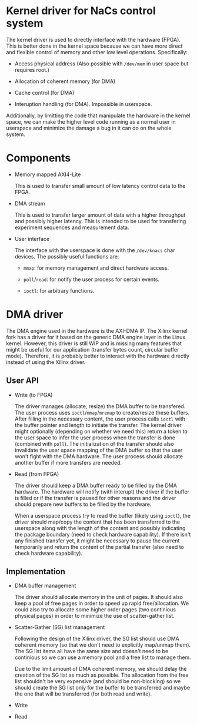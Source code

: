 # Kernel driver for NaCs control system

The kernel driver is used to directly interface with the hardware (FPGA). This
is better done in the kernel space because we can have more direct and flexible
control of memory and other low level operations. Specifically:

* Access physical address (Also possible with `/dev/mem` in user space but
  requires root.)

* Allocation of coherent memory (for DMA)

* Cache control (for DMA)

* Interuption handling (for DMA). Impossible in userspace.

Additionally, by limitting the code that manipulate the hardware in the kernel
space, we can make the higher level code running as a normal user in userspace
and minimize the damage a bug in it can do on the whole system.

# Components

* Memory mapped AXI4-Lite

    This is used to transfer small amount of low latency control data to
    the FPGA.

* DMA stream

    This is used to transfer larger amount of data with a higher throughput
    and possibly higher latency. This is intended to be used for transfering
    experiment sequences and measurement data.

* User interface

    The interface with the userspace is done with the `/dev/knacs` char
    devices. The possibly useful functions are:

    * `mmap`: for memory management and direct hardware access.

    * `poll`/`read`: for notify the user process for certain events.

    * `ioctl`: for arbitrary functions.

# DMA driver

The DMA engine used in the hardware is the AXI-DMA IP. The Xilinx kernel fork
has a driver for it based on the generic DMA engine layer in the Linux kernel.
However, this driver is still WIP and is missing many features that might be
useful for our application (transfer bytes count, circular buffer mode).
Therefore, it is probably better to interact with the hardware directly instead
of using the Xilinx driver.

## User API

* Write (to FPGA)

    The driver manages (allocate, resize) the DMA buffer to be transfered. The
    user process uses `ioctl`/`mmap`/`mremap` to create/resize these buffers.
    After filling in the necessary content, the user process calls `ioctl`
    with the buffer pointer and length to initiate the transfer. The kernel
    driver might optionally (depending on whether we need this) return a token
    to the user space to infer the user process when the transfer is done
    (combined with `poll`). The initialization of the transfer should also
    invalidate the user space mapping of the DMA buffer so that the user won't
    fight with the DMA hardware. The user process should allocate another
    buffer if more transfers are needed.

* Read (from FPGA)

    The driver should keep a DMA buffer ready to be filled by the DMA hardware.
    The hardware will notify (with interupt) the driver if the buffer is filled
    or if the transfer is paused for other reasons and the driver should
    prepare new buffers to be filled by the hardware.

    When a userspace process try to read the buffer (likely using `ioctl`), the
    driver should map/copy the content that has been transferred to the
    userspace along with the length of the content and possibly indicating
    the package boundary (need to check hardware capability). If there isn't
    any finished transfer yet, it might be necessary to pause the current
    temporarily and return the content of the partial transfer (also need to
    check hardware capability).

## Implementation

* DMA buffer management

    The driver should allocate memory in the unit of pages. It should also keep
    a pool of free pages in order to speed up rapid free/allocation. We could
    also try to allocate some higher order pages (two continious physical
    pages) in order to minimize the use of scatter-gather list.

* Scatter-Gather (SG) list management

    Following the design of the Xilinx driver, the SG list should use DMA
    coherent memory (so that we don't need to explicitly map/unmap them).
    The SG list items all have the same size and doesn't need to be continious
    so we can use a memory pool and a free list to manage them.

    Due to the limit amount of DMA coherent memory, we should delay the
    creation of the SG list as much as possible. The allocation from the
    free list shouldn't be very expensive (and should be non-blocking) so we
    should create the SG list only for the buffer to be transferred and maybe
    the one that will be transferred (for both read and write).

* Write

* Read
